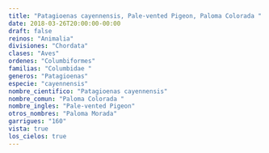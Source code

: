 ```yaml
---
title: "Patagioenas cayennensis, Pale-vented Pigeon, Paloma Colorada "
date: 2018-03-26T20:00:00-00:00
draft: false
reinos: "Animalia"
divisiones: "Chordata"
clases: "Aves"
ordenes: "Columbiformes"
familias: "Columbidae "
generos: "Patagioenas"
especie: "cayennensis"
nombre_cientifico: "Patagioenas cayennensis"
nombre_comun: "Paloma Colorada "
nombre_ingles: "Pale-vented Pigeon"
otros_nombres: "Paloma Morada"
garrigues: "160"
vista: true
los_cielos: true
---
```

